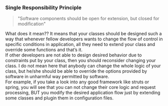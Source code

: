 ### Single Responsibility Principle
>"Software components should be open for extension, but closed for modification"

What does it mean?? It means that your classes should be designed such a way that whenever fellow developers wants to change 
the flow of control in specific conditions in application, all they need to extend your class and override some functions and that’s it.  
If other developers are not able to design desired behavior due to constraints put by your class, then you should reconsider 
changing your class. I do not mean here that anybody can change the whole logic of your class, but he/she should be able to override 
the options provided by software in unharmful way permitted by software.  
For example, if you take a look into any good framework like struts or spring, you will see that you can not change their 
core logic and request processing, BUT you modify the desired application flow just by extending some classes 
and plugin them in configuration files.